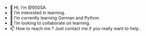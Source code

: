 - 👋 Hi, I’m @950SA
- 👀 I’m interested in learning.
- 🌱 I’m currently learning German and Python.
- 💞️ I’m looking to collaborate on learning.
- 📫 How to reach me ? Just contact me if you really want to help .

<!---
950SA/950SA is a ✨ special ✨ repository because its `README.md` (this file) appears on your GitHub profile.
You can click the Preview link to take a look at your changes.
--->
